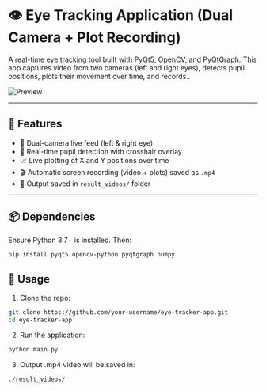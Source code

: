 # 👁️ Eye Tracking Application (Dual Camera + Plot Recording)

A real-time eye tracking tool built with PyQt5, OpenCV, and PyQtGraph. This app captures video from two cameras (left and right eyes), detects pupil positions, plots their movement over time, and records..

![Preview](media/2025-06-0313-02-34-ezgif.com-video-to-gif-converter.gif) 

---

## 🧠 Features

- 🎥 Dual-camera live feed (left & right eye)
- 🎯 Real-time pupil detection with crosshair overlay
- 📈 Live plotting of X and Y positions over time
- 🎬 Automatic screen recording (video + plots) saved as `.mp4`
- 💾 Output saved in `result_videos/` folder

---

## 📦 Dependencies

Ensure Python 3.7+ is installed. Then:

```bash
pip install pyqt5 opencv-python pyqtgraph numpy
```

## 🚀 Usage
1. Clone the repo:
```bash
git clone https://github.com/your-username/eye-tracker-app.git
cd eye-tracker-app
```

2. Run the application:
```bash
python main.py
```
3. Output .mp4 video will be saved in: 
```bash
./result_videos/
```

